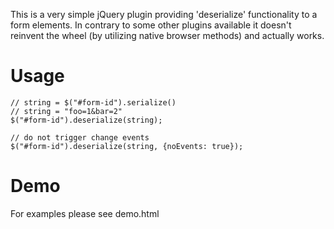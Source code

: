 This is a very simple jQuery plugin providing 'deserialize' functionality to a form elements.
In contrary to some other plugins available it doesn't reinvent the wheel (by utilizing native browser methods) and actually works.

# Usage

    // string = $("#form-id").serialize()
    // string = "foo=1&bar=2"
    $("#form-id").deserialize(string);

    // do not trigger change events
    $("#form-id").deserialize(string, {noEvents: true});

# Demo
For examples please see demo.html
